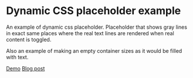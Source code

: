 # Dynamic CSS placeholder example
An example of dynamic css placeholder. Placeholder that shows gray lines in exact same places where the real text lines are rendered when real content is toggled.

Also an example of making an empty container sizes as it would be filled with text.

[Demo](https://sznowicki.github.io/dynamic-placeholder-example/)
[Blog post](https://nowicki.io/pure-css-dynamic-multiline-paragraph-placeholder/)
